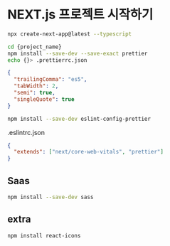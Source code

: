 # NEXT.js 프로젝트 시작하기

```bash
npx create-next-app@latest --typescript

cd {project_name}
npm install --save-dev --save-exact prettier
echo {}> .prettierrc.json
```

```json
{
  "trailingComma": "es5",
  "tabWidth": 2,
  "semi": true,
  "singleQuote": true
}
```

```bash
npm install --save-dev eslint-config-prettier
```

.eslintrc.json
```json
{
  "extends": ["next/core-web-vitals", "prettier"]
}
```

## Saas
```bash
npm install --save-dev sass
```

## extra

```bash
npm install react-icons
```
